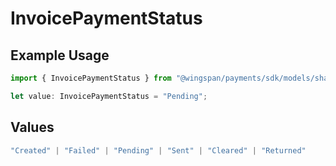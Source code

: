 # InvoicePaymentStatus

## Example Usage

```typescript
import { InvoicePaymentStatus } from "@wingspan/payments/sdk/models/shared";

let value: InvoicePaymentStatus = "Pending";
```

## Values

```typescript
"Created" | "Failed" | "Pending" | "Sent" | "Cleared" | "Returned"
```